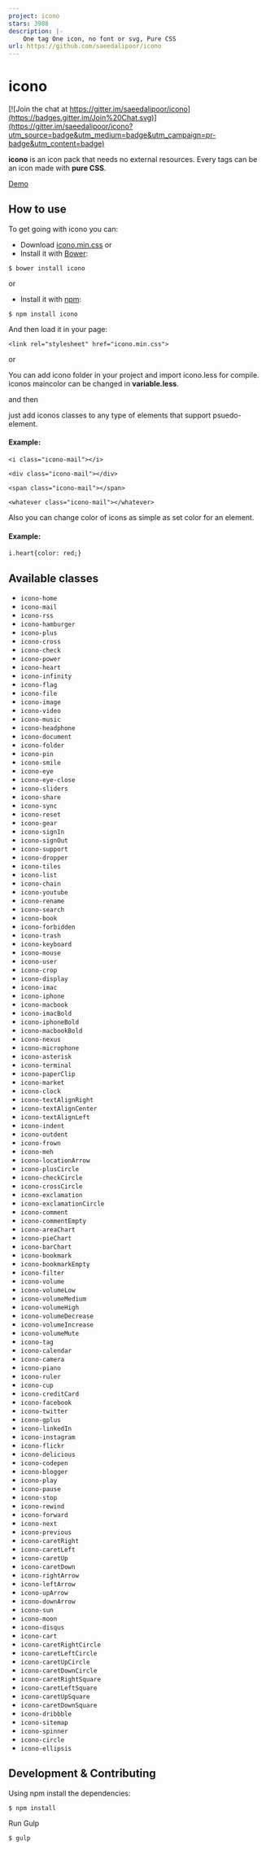 ```yaml
---
project: icono
stars: 3988
description: |-
    One tag One icon, no font or svg, Pure CSS
url: https://github.com/saeedalipoor/icono
---
```


# icono

[![Join the chat at https://gitter.im/saeedalipoor/icono](https://badges.gitter.im/Join%20Chat.svg)](https://gitter.im/saeedalipoor/icono?utm_source=badge&utm_medium=badge&utm_campaign=pr-badge&utm_content=badge)

**icono** is an icon pack that needs no external resources. Every tags can be an icon made with **pure CSS**.

[Demo][2]

## How to use

To get going with icono you can:

* Download [icono.min.css][1]
or
* Install it with [Bower](http://bower.io):
```
$ bower install icono
```
or
* Install it with [npm](https://www.npmjs.com):
```
$ npm install icono
```

And then load it in your page:
```
<link rel="stylesheet" href="icono.min.css">
```

or

You can add icono folder in your project and import icono.less for compile. iconos maincolor can be changed in **variable.less**.

and then

just add iconos classes to any type of elements that support psuedo-element.

#### Example:
`<i class="icono-mail"></i>`

`<div class="icono-mail"></div>`

`<span class="icono-mail"></span>`

`<whatever class="icono-mail"></whatever>`

Also you can change color of icons as simple as set color for an element.

#### Example:
`i.heart{color: red;}`


## Available classes
* `icono-home`
* `icono-mail`
* `icono-rss`
* `icono-hamburger`
* `icono-plus`
* `icono-cross`
* `icono-check`
* `icono-power`
* `icono-heart`
* `icono-infinity`
* `icono-flag`
* `icono-file`
* `icono-image`
* `icono-video`
* `icono-music`
* `icono-headphone`
* `icono-document`
* `icono-folder`
* `icono-pin`
* `icono-smile`
* `icono-eye`
* `icono-eye-close`
* `icono-sliders`
* `icono-share`
* `icono-sync`
* `icono-reset`
* `icono-gear`
* `icono-signIn`
* `icono-signOut`
* `icono-support`
* `icono-dropper`
* `icono-tiles`
* `icono-list`
* `icono-chain`
* `icono-youtube`
* `icono-rename`
* `icono-search`
* `icono-book`
* `icono-forbidden`
* `icono-trash`
* `icono-keyboard`
* `icono-mouse`
* `icono-user`
* `icono-crop`
* `icono-display`
* `icono-imac`
* `icono-iphone`
* `icono-macbook`
* `icono-imacBold`
* `icono-iphoneBold`
* `icono-macbookBold`
* `icono-nexus`
* `icono-microphone`
* `icono-asterisk`
* `icono-terminal`
* `icono-paperClip`
* `icono-market`
* `icono-clock`
* `icono-textAlignRight`
* `icono-textAlignCenter`
* `icono-textAlignLeft`
* `icono-indent`
* `icono-outdent`
* `icono-frown`
* `icono-meh`
* `icono-locationArrow`
* `icono-plusCircle`
* `icono-checkCircle`
* `icono-crossCircle`
* `icono-exclamation`
* `icono-exclamationCircle`
* `icono-comment`
* `icono-commentEmpty`
* `icono-areaChart`
* `icono-pieChart`
* `icono-barChart`
* `icono-bookmark`
* `icono-bookmarkEmpty`
* `icono-filter`
* `icono-volume`
* `icono-volumeLow`
* `icono-volumeMedium`
* `icono-volumeHigh`
* `icono-volumeDecrease`
* `icono-volumeIncrease`
* `icono-volumeMute`
* `icono-tag`
* `icono-calendar`
* `icono-camera`
* `icono-piano`
* `icono-ruler`
* `icono-cup`
* `icono-creditCard`
* `icono-facebook`
* `icono-twitter`
* `icono-gplus`
* `icono-linkedIn`
* `icono-instagram`
* `icono-flickr`
* `icono-delicious`
* `icono-codepen`
* `icono-blogger`
* `icono-play`
* `icono-pause`
* `icono-stop`
* `icono-rewind`
* `icono-forward`
* `icono-next`
* `icono-previous`
* `icono-caretRight`
* `icono-caretLeft`
* `icono-caretUp`
* `icono-caretDown`
* `icono-rightArrow`
* `icono-leftArrow`
* `icono-upArrow`
* `icono-downArrow`
* `icono-sun`
* `icono-moon`
* `icono-disqus`
* `icono-cart`
* `icono-caretRightCircle`
* `icono-caretLeftCircle`
* `icono-caretUpCircle`
* `icono-caretDownCircle`
* `icono-caretRightSquare`
* `icono-caretLeftSquare`
* `icono-caretUpSquare`
* `icono-caretDownSquare`
* `icono-dribbble`
* `icono-sitemap`
* `icono-spinner`
* `icono-circle`
* `icono-ellipsis`


## Development & Contributing

Using npm install the dependencies:

    $ npm install

Run Gulp

    $ gulp

[1]:http://saeedalipoor.github.io/icono/icono.min.css
[2]:http://saeedalipoor.github.io/icono

